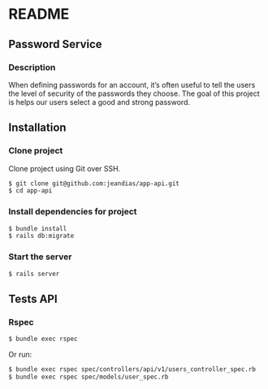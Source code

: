 # README
## Password Service
### Description
When defining passwords for an account, it’s often useful to tell the users the level of security of the passwords they choose.
The goal of this project is helps our users select a good and strong password.
## Installation
### Clone project
Clone project using Git over SSH.
```sh
$ git clone git@github.com:jeandias/app-api.git
$ cd app-api
```
### Install dependencies for project
```sh
$ bundle install
$ rails db:migrate
```
### Start the server
```sh
$ rails server
```
## Tests API
### Rspec
```sh
$ bundle exec rspec
```
Or run:
```sh
$ bundle exec rspec spec/controllers/api/v1/users_controller_spec.rb
$ bundle exec rspec spec/models/user_spec.rb
```
